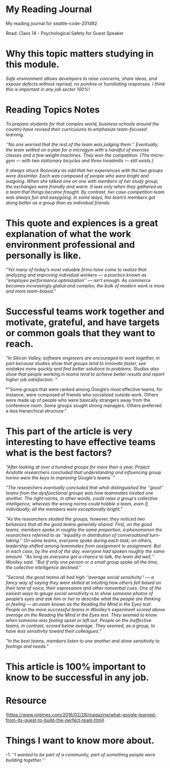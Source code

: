 # My Reading Journal
My reading journal for seattle-code-201d92

Read: Class 14 - Psychological Safety for Guest Speaker

# Why this topic matters studying in this module.

*Safe environment allows developers to raise concerns, share ideas, and expose defects without reprisal, no punitive or humiliating responses.  I think this is important in any job sector 100%!*

# Reading Topics Notes

*To prepare students for that complex world, business schools around the country have revised their curriculums to emphasize team-focused learning.*

*‘‘No one worried that the rest of the team was judging them.’’ Eventually, the team settled on a plan for a micro­gym with a handful of exercise classes and a few weight machines. They won the competition. (The micro­gym — with two stationary bicycles and three treadmills — still exists.)*

*It always struck Rozovsky as odd that her experiences with the two groups were dissimilar. Each was composed of people who were bright and outgoing. When she talked one on one with members of her study group, the exchanges were friendly and warm. It was only when they gathered as a team that things became fraught. By contrast, her case-competition team was always fun and easygoing. In some ways, the team’s members got along better as a group than as individual friends.*

# This quote and expiences is a great explanation of what the work environment professional and personally is like.

*"Yet many of today’s most valuable firms have come to realize that analyzing and improving individual workers ­— a practice known as ‘‘employee performance optimization’’ — isn’t enough. As commerce becomes increasingly global and complex, the bulk of modern work is more and more team-based."*

# Successful teams work together and motivate, grateful, and have targets or common goals that they want to reach.

*"In Silicon Valley, software engineers are encouraged to work together, in part because studies show that groups tend to innovate faster, see mistakes more quickly and find better solutions to problems. Studies also show that people working in teams tend to achieve better results and report higher job satisfaction. "*

*"Some groups that were ranked among Google’s most effective teams, for instance, were composed of friends who socialized outside work. Others were made up of people who were basically strangers away from the conference room. Some groups sought strong managers. Others preferred a less hierarchical structure."

# This part of the article is very interesting to have effective teams what is the best factors?

*"After looking at over a hundred groups for more than a year, Project Aristotle researchers concluded that understanding and influencing group norms were the keys to improving Google’s teams. "*

*"The researchers eventually concluded that what distinguished the ‘‘good’’ teams from the dysfunctional groups was how teammates treated one another. The right norms, in other words, could raise a group’s collective intelligence, whereas the wrong norms could hobble a team, even if, individually, all the members were exceptionally bright."*

*"As the researchers studied the groups, however, they noticed two behaviors that all the good teams generally shared. First, on the good teams, members spoke in roughly the same proportion, a phenomenon the researchers referred to as ‘‘equality in distribution of conversational turn-taking.’’ On some teams, everyone spoke during each task; on others, leadership shifted among teammates from assignment to assignment. But in each case, by the end of the day, everyone had spoken roughly the same amount. ‘‘As long as everyone got a chance to talk, the team did well,’’ Woolley said. ‘‘But if only one person or a small group spoke all the time, the collective intelligence declined.’’*

*"Second, the good teams all had high ‘‘average social sensitivity’’ — a fancy way of saying they were skilled at intuiting how others felt based on their tone of voice, their expressions and other nonverbal cues. One of the easiest ways to gauge social sensitivity is to show someone photos of people’s eyes and ask him or her to describe what the people are thinking or feeling — an exam known as the Reading the Mind in the Eyes test. People on the more successful teams in Woolley’s experiment scored above average on the Reading the Mind in the Eyes test. They seemed to know when someone was feeling upset or left out. People on the ineffective teams, in contrast, scored below average. They seemed, as a group, to have less sensitivity toward their colleagues."*

*"In the best teams, members listen to one another and show sensitivity to feelings and needs."*

# This article is 100% important to know to be successful in any job.

# Resource
(https://www.nytimes.com/2016/02/28/magazine/what-google-learned-from-its-quest-to-build-the-perfect-team.html)

# Things I want to know more about.

-1. *‘‘I wanted to be part of a community, part of something people were building together.’’*
